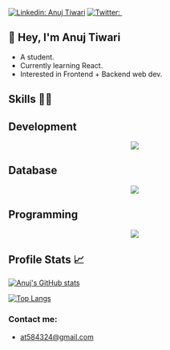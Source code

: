 [![Linkedin: Anuj Tiwari](https://img.shields.io/badge/-Anuj%20Tiwari-blue?style=flat-square&logo=Linkedin&logoColor=white&link=https://www.linkedin.com/in/anuj-tiwari%F0%9F%87%AE%F0%9F%87%B3-a9a086222/)](https://www.linkedin.com/in/anuj-tiwari%F0%9F%87%AE%F0%9F%87%B3-a9a086222/)
[![Twitter: ](https://img.shields.io/twitter/follow/Anuj_Tiwari?style=social)](https://x.com/AnujTiwari22061)

## 👋 Hey, I'm Anuj Tiwari
   - A student.
   - Currently learning React.
   - Interested in Frontend + Backend web dev.


## Skills 👨‍💻

## Development  

<p align="center">
  <a href="https://skillicons.dev">
    <img src="https://skillicons.dev/icons?i=js,html,css,tailwind,react,nodejs" />
  </a>
</p>

## Database 
<p align="center">
  <a href="https://skillicons.dev">
    <img src="https://skillicons.dev/icons?i=mongodb,mysql" />
  </a>
</p>


## Programming 
<p align="center">
  <a href="https://skillicons.dev">
    <img src="https://skillicons.dev/icons?i=r,c,python,java" />
  </a>
</p>


## Profile Stats 📈

[![Anuj's GitHub stats](https://github-readme-stats.vercel.app/api?username=Tiwarigithub&show_icons=true)](https://github.com/Tiwarigithub)

[![Top Langs](https://github-readme-stats.vercel.app/api/top-langs/?username=Tiwarigithub&layout=compact)](https://github.com/Tiwarigithub?tab=repositories)


### Contact me:
   - at584324@gmail.com
